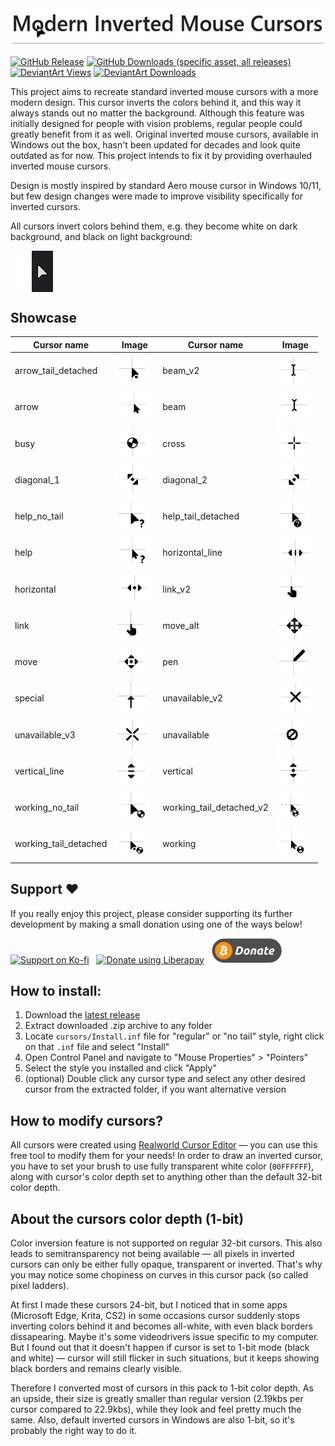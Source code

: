 <img alt="Modern Inverted Mouse Cursors for Windows" src="./screenshots/title.png" />

[![GitHub Release](https://img.shields.io/github/v/release/emvaized/modern_inverted_mouse_cursors?&label=latest+release)](https://github.com/emvaized/modern_inverted_mouse_cursors/releases)
[![GitHub Downloads (specific asset, all releases)](https://img.shields.io/github/downloads/emvaized/modern_inverted_mouse_cursors/total?label=downloads&logo=github)](https://github.com/emvaized/modern_inverted_mouse_cursors/releases)
[![DeviantArt Views](https://img.shields.io/badge/dynamic/json?url=https%3A%2F%2Fbackend.deviantart.com%2Foembed%3Furl%3Dhttps%3A%2F%2Fwww.deviantart.com%2Femvaized%2Fart%2FModern-Inverted-Mouse-Cursors-for-Windows-10-11-1016675934&query=%24.community.statistics._attributes.views&logo=DeviantArt&logoColor=00e59b&label=views&labelColor=black&color=grey)](https://www.deviantart.com/emvaized/art/Modern-Inverted-Mouse-Cursors-for-Windows-10-11-1016675934)
[![DeviantArt Downloads](https://img.shields.io/badge/dynamic/json?url=https%3A%2F%2Fbackend.deviantart.com%2Foembed%3Furl%3Dhttps%3A%2F%2Fwww.deviantart.com%2Femvaized%2Fart%2FModern-Inverted-Mouse-Cursors-for-Windows-10-11-1016675934&query=%24.community.statistics._attributes.downloads&label=downloads&logo=DeviantArt&logoColor=00e59b&labelColor=black&color=grey)](https://www.deviantart.com/emvaized/art/Modern-Inverted-Mouse-Cursors-for-Windows-10-11-1016675934)
<!-- [![DeviantArt](https://img.shields.io/badge/DeviantArt-grey?logo=deviantart&logoColor=green&labelColor=black)](https://www.deviantart.com/emvaized/art/Modern-Inverted-Mouse-Cursors-for-Windows-10-11-1016675934) -->

This project aims to recreate standard inverted mouse cursors with a more modern design. This cursor inverts the colors behind it, and this way it always stands out no matter the background. Although this feature was initially designed for people with vision problems, regular people could greatly benefit from it as well. Original inverted mouse cursors, available in Windows out the box, hasn't been updated for decades and look quite outdated as for now. This project intends to fix it by providing overhauled inverted mouse cursors. 

Design is mostly inspired by standard Aero mouse cursor in Windows 10/11, but few design changes were made to improve visibility specifically for inverted cursors.

All cursors invert colors behind them, e.g. they become white on dark background, and black on light background: &nbsp;

<img src="./screenshots/illustration_of_inversion.gif" align="top"/>

## Showcase
<!-- <img src="./screenshots/all_cursors_no_title.png" /> -->

<!-- <details> -->
<!-- <summary>List of all cursors</summary> -->

| Cursor name                       | Image                                                           | Cursor name                       | Image                                                           |
|----------------------------|-----------------------------------------------------------------|----------------------------|-----------------------------------------------------------------|
| arrow_tail_detached        | <img src="screenshots/cursors_single/arrow_tail_detached.png" height=50 /> | beam_v2                    | <img src="screenshots/cursors_single/beam_v2.png" height=50 />       |
| arrow                      | <img src="screenshots/cursors_single/arrow.png" height=50 />         | beam                       | <img src="screenshots/cursors_single/beam.png" height=50 />         |
| busy                       | <img src="screenshots/cursors_single/busy.gif" height=50 />          | cross                      | <img src="screenshots/cursors_single/cross.png" height=50 />        |
| diagonal_1                 | <img src="screenshots/cursors_single/diagonal_1.png" height=50 />    | diagonal_2                 | <img src="screenshots/cursors_single/diagonal_2.png" height=50 />   |
| help_no_tail               | <img src="screenshots/cursors_single/help_no_tail.png" height=50 />  | help_tail_detached         | <img src="screenshots/cursors_single/help_tail_detached.png" height=50 /> |
| help                       | <img src="screenshots/cursors_single/help.png" height=50 />          | horizontal_line            | <img src="screenshots/cursors_single/horizontal_line.png" height=50 /> |
| horizontal                 | <img src="screenshots/cursors_single/horizontal.png" height=50 />    | link_v2                    | <img src="screenshots/cursors_single/link_v2.png" height=50 />      |
| link                       | <img src="screenshots/cursors_single/link.png" height=50 />          | move_alt                   | <img src="screenshots/cursors_single/move_alt.png" height=50 />     |
| move                       | <img src="screenshots/cursors_single/move.png" height=50 />          | pen                        | <img src="screenshots/cursors_single/pen.png" height=50 />          |
| special                    | <img src="screenshots/cursors_single/special.png" height=50 />       | unavailable_v2             | <img src="screenshots/cursors_single/unavailable_v2.png" height=50 /> |
| unavailable_v3             | <img src="screenshots/cursors_single/unavailable_v3.png" height=50 />| unavailable                | <img src="screenshots/cursors_single/unavailable.png" height=50 />  |
| vertical_line              | <img src="screenshots/cursors_single/vertical_line.png" height=50 /> | vertical                   | <img src="screenshots/cursors_single/vertical.png" height=50 />     |
| working_no_tail            | <img src="screenshots/cursors_single/working_no_tail.gif" height=50 /> | working_tail_detached_v2   | <img src="screenshots/cursors_single/working_tail_detached_v2.gif" height=50 /> |
| working_tail_detached      | <img src="screenshots/cursors_single/working_tail_detached.gif" height=50 /> | working                    | <img src="screenshots/cursors_single/working.gif" height=50 />      |

<!-- </details> -->

## Support ❤️
If you really enjoy this project, please consider supporting its further development by making a small donation using one of the ways below! 

<a href="https://ko-fi.com/emvaized"><img src="https://storage.ko-fi.com/cdn/kofi1.png?v=6" alt="Support on Ko-fi" height="40"></a> &nbsp; <a href="https://liberapay.com/emvaized/donate"><img alt="Donate using Liberapay" src="https://liberapay.com/assets/widgets/donate.svg" height="40"></a> &nbsp; <a href="https://emvaized.github.io/donate/bitcoin/"><img src="https://github.com/emvaized/emvaized.github.io/blob/main/donate/bitcoin/assets/bitcoin-donate-button.png?raw=true" alt="Donate Bitcoin" height="40" /></a>

## How to install: 
1. Download the [latest release](https://github.com/emvaized/modern_inverted_mouse_cursors/releases)
2. Extract downloaded .zip archive to any folder
3. Locate `cursors/Install.inf` file for "regular" or "no tail" style, right click on that `.inf` file and select "Install"
3. Open Control Panel and navigate to "Mouse Properties" > "Pointers"
4. Select the style you installed and click "Apply"
5. (optional) Double click any cursor type and select any other desired cursor from the extracted folder, if you want alternative version

## How to modify cursors? 
All cursors were created using [Realworld Cursor Editor](http://www.rw-designer.com/cursor-maker) — you can use this free tool to modify them for your needs! In order to draw an inverted cursor, you have to set your brush to use fully transparent white color (`00FFFFFF`), along with cursor's color depth set to anything other than the default 32-bit color depth.

## About the cursors color depth (1-bit)
Color inversion feature is not supported on regular 32-bit cursors. This also leads to semitransparency not being available — all pixels in inverted cursors can only be either fully opaque, transparent or inverted. That's why you may notice some chopiness on curves in this cursor pack (so called pixel ladders).

At first I made these cursors 24-bit, but I noticed that in some apps (Microsoft Edge, Krita, CS2) in some occasions cursor suddenly stops inverting colors behind it and becomes all-white, with even black borders dissapearing. Maybe it's some videodrivers issue specific to my computer. But I found out that it doesn't happen if cursor is set to 1-bit mode (black and white) — cursor will still flicker in such situations, but it keeps showing black borders and remains clearly visible. 

Therefore I converted most of cursors in this pack to 1-bit color depth. As an upside, their size is greatly smaller than regular version (2.19kbs per cursor compared to 22.9kbs), while they look and feel pretty much the same. Also, default inverted cursors in Windows are also 1-bit, so it's probably the right way to do it. 
